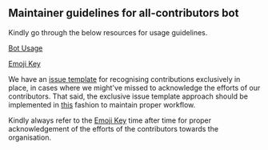 ## Maintainer guidelines for all-contributors bot



Kindly go through the below resources for usage guidelines.

[Bot Usage](https://allcontributors.org/docs/en/bot/usage)

[Emoji Key](https://allcontributors.org/docs/en/emoji-key)



We have an [issue template](https://github.com/Crio-Bytes/Demo-Repo/blob/master/.github/ISSUE_TEMPLATE/acknowledge-contributions.md) for recognising contributions exclusively in place, in cases where we might've missed to acknowledge the efforts of our contributors. That said, the exclusive issue template approach should be implemented in [this](https://github.com/Crio-Bytes/Miscellaneous/issues/20) fashion to maintain proper workflow.

Kindly always refer to the [Emoji Key](https://allcontributors.org/docs/en/emoji-key) time after time for proper acknowledgement of the efforts of the contributors towards the organisation.